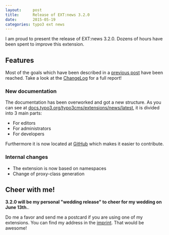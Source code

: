 ```yaml
---
layout:     post
title:      Release of EXT:news 3.2.0
date:       2015-05-19
categories: typo3 ext news
---
```

I am proud to present the release of EXT:news 3.2.0. Dozens of hours have been spent to improve this extension. 
<!--more-->

## Features

Most of the goals which have been described in a [previous post](/2015/05/19/conclusion-sponsoring-news.html) have been reached. 
Take a look at the [ChangeLog](http://docs.typo3.org/typo3cms/extensions/news/latest/Misc/Changelog/3-2-0.html) for a full report!
 
### New documentation

The documentation has been overworked and got a new structure. As you can see at [docs.typo3.org/typo3cms/extensions/news/latest](http://docs.typo3.org/typo3cms/extensions/news/latest/), it is divided into 3 main parts:

- For editors
- For administrators
- For developers

Furthermore it is now located at [GitHub](https://github.com/georgringer/news-documentation) which makes it easier to contribute. 

### Internal changes

- The extension is now based on namespaces
- Change of proxy-class generation


## Cheer with me!

**3.2.0 will be my personal "wedding release" to cheer for my wedding on June 13th.**.

Do me a favor and send me a postcard if you are using one of my extensions. You can find my address in the [imprint](/about/). That would be awesome!

